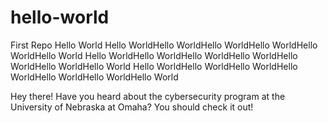 # hello-world
First Repo 
Hello World Hello WorldHello WorldHello WorldHello WorldHello WorldHello World
Hello WorldHello WorldHello WorldHello WorldHello WorldHello WorldHello World
Hello WorldHello WorldHello WorldHello WorldHello WorldHello WorldHello World


Hey there! Have you heard about the cybersecurity program at the University of Nebraska at Omaha? You should check it out!